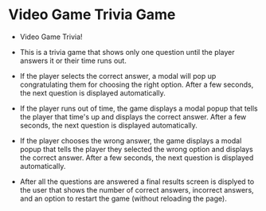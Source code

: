 # Video Game Trivia Game

* Video Game Trivia!

* This is a trivia game that shows only one question until the player answers it or their time runs out.

* If the player selects the correct answer, a modal will pop up congratulating them for choosing the right option. After a few seconds, the next question is displayed automatically. 

* If the player runs out of time, the game displays a modal popup that tells the player that time's up and displays the correct answer. After a few seconds, the next question is displayed automatically. 

* If the player chooses the wrong answer, the game displays a modal popup that tells the player they selected the wrong option and displays the correct answer. After a few seconds, the next question is displayed automatically. 

* After all the questions are answered a final results screen is displyed to the user that shows the number of correct answers, incorrect answers, and an option to restart the game (without reloading the page).